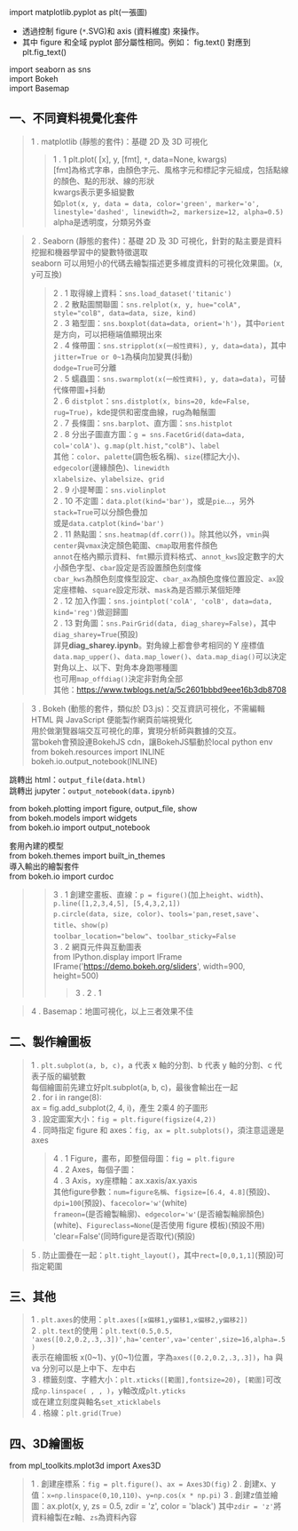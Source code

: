 import matplotlib.pyplot as plt(一張圖)<br>
* 透過控制 figure (`*`.SVG)和 axis (資料維度) 來操作。<br>
* 其中 figure 和全域 pyplot 部分屬性相同。例如： fig.text() 對應到 plt.fig_text()<br>

import seaborn as sns<br>
import Bokeh<br>
import Basemap<br>
## 一、不同資料視覺化套件
> 1 . matplotlib (靜態的套件)：基礎 2D 及 3D 可視化<br>
>> 1 . 1 plt.plot( [x], y, [fmt], `*`, data=None, kwargs)<br>
>> [fmt]為格式字串，由顏色字元、風格字元和標記字元組成，包括點線的顏色、點的形狀、線的形狀<br>
>> kwargs表示更多組變數<br>
>> 如`plot(x, y, data = data, color='green', marker='o', linestyle='dashed', linewidth=2, markersize=12, alpha=0.5)`<br>
>> alpha是透明度，分類另外查<br>

> 2 . Seaborn (靜態的套件)：基礎 2D 及 3D 可視化，針對的點主要是資料挖掘和機器學習中的變數特徵選取<br>
> seaborn 可以用短小的代碼去繪製描述更多維度資料的可視化效果圖。(x, y可互換)<br>
>> 2 . 1 取得線上資料：`sns.load_dataset('titanic')`<br>
>> 2 . 2 散點圖關聯圖：`sns.relplot(x, y, hue="colA", style="colB", data=data, size, kind)`<br>
>> 2 . 3 箱型圖：`sns.boxplot(data=data, orient='h')`，其中`orient`是方向，可以把極端值顯現出來<br>
>> 2 . 4 條帶圖：`sns.stripplot(x(一般性資料), y, data=data)`，其中`jitter=True or 0~1`為橫向加變異(抖動)<br>
>> `dodge=True`可分離<br>
>> 2 . 5 蠕蟲圖：`sns.swarmplot(x(一般性資料), y, data=data)`，可替代條帶圖+抖動<br>
>> 2 . 6 `distplot`：`sns.distplot(x, bins=20, kde=False, rug=True)`，kde提供和密度曲線，rug為軸鬚圖<br>
>> 2 . 7 長條圖：`sns.barplot`、直方圖：`sns.histplot`<br>
>> 2 . 8 分出子圖直方圖：`g = sns.FacetGrid(data=data, col='colA')`、`g.map(plt.hist,"colB")`、`label`<br>
>> 其他：`color`、`palette`(調色板名稱)、`size`(標記大小)、`edgecolor`(邊緣顏色)、`linewidth`<br>
>> `xlabelsize`、`ylabelsize`、`grid`<br>
>> 2 . 9 小提琴圖：`sns.violinplot`<br>
>> 2 . 10 不定圖：`data.plot(kind='bar')`，或是`pie`...，另外`stack=True`可以分顏色疊加<br>
>> 或是`data.catplot(kind='bar')`<br>
>> 2 . 11 熱點圖：`sns.heatmap(df.corr())`。除其他以外，`vmin`與`center`與`vmax`決定顏色範圍、`cmap`取用套件顏色<br>
>> `annot`在格內顯示資料、`fmt`顯示資料格式、`annot_kws`設定數字的大小顏色字型、`cbar`設定是否設置顏色刻度條<br>
>> `cbar_kws`為顏色刻度條型設定、`cbar_ax`為顏色度條位置設定、`ax`設定座標軸、`square`設定形狀、`mask`為是否顯示某個矩陣<br>
>> 2 . 12 加入作圖：`sns.jointplot('colA', 'colB', data=data, kind='reg')`做迴歸圖<br>
>> 2 . 13 對角圖：`sns.PairGrid(data, diag_sharey=False)`，其中`diag_sharey=True`(預設)<br>
>> 詳見**diag_sharey.ipynb**。對角線上都會參考相同的 Y 座標值<br>
>> `data.map_upper()`、`data.map_lower()`、`data.map_diag()`可以決定對角以上、以下、對角本身跑哪種圖<br>
>> 也可用`map_offdiag()`決定非對角全部<br>
>> 其他：https://www.twblogs.net/a/5c2601bbbd9eee16b3db8708<br>

> 3 . Bokeh (動態的套件，類似於 D3.js)：交互資訊可視化，不需編輯 HTML 與 JavaScript 便能製作網頁前端視覺化<br>
> 用於做瀏覽器端交互可視化的庫，實現分析師與數據的交互。<br>
當bokeh會預設連BokehJS cdn，讓BokehJS驅動於local python env<br>
from bokeh.resources import INLINE <br>
bokeh.io.output_notebook(INLINE)<br>

跳轉出 html：`output_file(data.html)`<br>
跳轉出 jupyter：`output_notebook(data.ipynb)`<br>

from bokeh.plotting import figure, output_file, show<br>
from bokeh.models import widgets<br>
from bokeh.io import output_notebook<br>

套用內建的模型<br>
from bokeh.themes import built_in_themes<br>
導入輸出的繪製套件<br>
from bokeh.io import curdoc<br>

>> 3 . 1 創建空畫板、直線：`p = figure()`(加上`height`、`width`)、`p.line([1,2,3,4,5], [5,4,3,2,1])`<br>
>> `p.circle(data, size, color)`、`tools='pan,reset,save'`、`title`、`show(p)`<br>
>> `toolbar_location="below"`、`toolbar_sticky=False`<br>
>> 3 . 2 網頁元件與互動圖表<br>
from IPython.display import IFrame<br>
>> IFrame('https://demo.bokeh.org/sliders', width=900, height=500)<br>
>>> 3 . 2 . 1 

> 4 . Basemap：地圖可視化，以上三者效果不佳<br>

## 二、製作繪圖板
> 1 . `plt.subplot(a, b, c)`，a 代表 x 軸的分割、b 代表 y 軸的分割、c 代表子版的編號數<br>
> 每個繪圖前先建立好plt.subplot(a, b, c)，最後會輸出在一起<br>
> 2 . for i in range(8):<br>
> ax = fig.add_subplot(2, 4, i)，產生 2乘4 的子圖形<br>
> 3 . 設定圖案大小：`fig = plt.figure(figsize(4,2))`<br>
> 4 . 同時指定 figure 和 axes：`fig, ax = plt.subplots()`，須注意這邊是axes<br>
>> 4 . 1 Figure，畫布，即整個母圖：`fig = plt.figure`<br>
>> 4 . 2 Axes，每個子圖：<br>
>> 4 . 3 Axis，xy座標軸：ax.xaxis/ax.yaxis<br>
>> 其他figure參數：`num=figure名稱`、`figsize=[6.4, 4.8]`(預設)、`dpi=100`(預設)、`facecolor='w'`(white)<br>
>> `frameon=`(是否繪製輪廓)、`edgecolor='w'`(是否繪製輪廓顏色)(white)、`Figureclass=None`(是否使用 figure 模板)(預設不用)<br>
>> 'clear=False'(同時figure是否取代)(預設)

> 5 . 防止圖疊在一起：`plt.tight_layout()`，其中`rect=[0,0,1,1]`(預設)可指定範圍

## 三、其他
> 1 . `plt.axes`的使用：`plt.axes([x偏移1,y偏移1,x偏移2,y偏移2])`<br>
> 2 . `plt.text`的使用：`plt.text(0.5,0.5, 'axes([0.2,0.2,.3,.3])',ha='center',va='center',size=16,alpha=.5)`<br>
> 表示在繪圖板 x(0~1)、y(0~1)位置，字為`axes([0.2,0.2,.3,.3])`，ha 與 va 分別可以是上中下、左中右<br>
> 3 . 標籤刻度、字體大小：`plt.xticks([範圍],fontsize=20)`，`[範圍]`可改成`np.linspace( , , )`，y軸改成`plt.yticks`<br>
> 或在建立刻度與軸名`set_xticklabels`<br>
> 4 . 格線：`plt.grid(True)`<br>

## 四、3D繪圖板
from mpl_toolkits.mplot3d import Axes3D
> 1 . 創建座標系：`fig = plt.figure()`、`ax = Axes3D(fig)`
> 2 . 創建x、y值：`x=np.linspace(0,10,110)`、`y=np.cos(x * np.pi)`
> 3 . 創建z值並繪圖：ax.plot(x, y, zs = 0.5, zdir = 'z', color = 'black')
> 其中`zdir = 'z'`將資料繪製在z軸、`zs`為資料內容
> 
